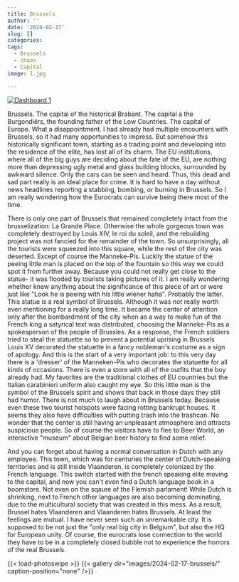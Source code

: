 ```yaml
---
title: Brussels
author: ''
date: '2024-02-17'
slug: []
categories:
tags:
  - Brussels
  - chaos
  - Capital
image: 1.jpg

---
```




<div class='tableauPlaceholder' id='viz1714123923768' style='position: relative'><noscript><a href='#'><img alt='Dashboard 1 ' src='https:&#47;&#47;public.tableau.com&#47;static&#47;images&#47;Cr&#47;CrimeVermont&#47;Dashboard1&#47;1_rss.png' style='border: none' /></a></noscript><object class='tableauViz'  style='display:none;'><param name='host_url' value='https%3A%2F%2Fpublic.tableau.com%2F' /> <param name='embed_code_version' value='3' /> <param name='site_root' value='' /><param name='name' value='CrimeVermont&#47;Dashboard1' /><param name='tabs' value='no' /><param name='toolbar' value='yes' /><param name='static_image' value='https:&#47;&#47;public.tableau.com&#47;static&#47;images&#47;Cr&#47;CrimeVermont&#47;Dashboard1&#47;1.png' /> <param name='animate_transition' value='yes' /><param name='display_static_image' value='yes' /><param name='display_spinner' value='yes' /><param name='display_overlay' value='yes' /><param name='display_count' value='yes' /><param name='language' value='en-US' /></object></div>                <script type='text/javascript'>                    var divElement = document.getElementById('viz1714123923768');                    var vizElement = divElement.getElementsByTagName('object')[0];                    if ( divElement.offsetWidth > 800 ) { vizElement.style.width='100%';vizElement.style.height=(divElement.offsetWidth*0.75)+'px';} else if ( divElement.offsetWidth > 500 ) { vizElement.style.width='100%';vizElement.style.height=(divElement.offsetWidth*0.75)+'px';} else { vizElement.style.width='100%';vizElement.style.height='1177px';}                     var scriptElement = document.createElement('script');                    scriptElement.src = 'https://public.tableau.com/javascripts/api/viz_v1.js';                    vizElement.parentNode.insertBefore(scriptElement, vizElement);             tableau.Viz.removeToolbarFromToolbarHolder('myToolbarDiv');
   </script>

Brussels. The capital of the historical Brabant. The capital a the Burgondiërs, the founding father of the Low Countries. The capital of Europe. What a disappointment.
I had already had multiple encounters with Brussels, so it had many opportunities to impress. But somehow this historically significant town, starting as a trading point and developing into the residence of the elite, has lost all of its charm. The EU institutions, where all of the big guys are deciding about the fate of the EU, are nothing more than depressing ugly metal and glass building blocks, surrounded by awkward silence. Only the cars can be seen and heard. Thus, this dead and sad part really is an ideal place for crime. It is hard to have a day without news headlines reporting a stabbing, bombing, or burning in Brussels. So I am really wondering how the Eurocrats can survive being there most of the time.

There is only one part of Brussels that remained completely intact from the brusselization: La Grande Place. Otherwise the whole gorgeous town was completely destroyed by Louis XIV, le roi du soleil,  and the rebuilding project was not fancied for the remainder of the town. So unsurprisingly, all the tourists were squeezed into this square, while the rest of the city was deserted. Except of course the Manneke-Pis. Luckily the statue of the peeing little man is placed on the top of the fountain so this way we could spot it from further away. Because you could not really get close to the statue- it was flooded by tourists taking pictures of it. I am really wondering whether knew anything about the significance of this piece of art or were just like "Look he is peeing with his little wiener haha". Probably the latter. This statue is a real symbol of Brussels. Although it was not really worth even mentioning for a really long time. It became the center of attention only after the bombardment of the city when as a way to make fun of the French king a satyrical text was distributed, choosing the Manneke-Pis as a spokesperson of the people of Brussles. As a response, the French soldiers tried to steal the statuette so to prevent a potential uprising in Brussels Louis XV decorated the statuette in a fancy nobleman's costume as a sign of apology. And this is the start of a very important job: to this very day there is a 'dresser' of the Manneken-Pis who decorates the statuette for all kinds of occasions. There is even a store with all of the outfits that the boy already had. My favorites are the traditional clothes of EU countries but the Italian carabinieri uniform also caught my eye. So this little man is the symbol of the Brussels spirit and shows that back in those days they still had humor. There is not much to laugh about in Brussels today. Because even these two tourist hotspots were facing rotting bankrupt houses. It seems they also have difficulties with putting trash into the trashcan. No wonder that the center is still having an unpleasant atmosphere and attracts suspicious people. So of course the visitors have to flee to Beer World, an interactive "museum" about Belgian beer history to find some relief.

And you can forget about having a normal conversation in Dutch with any employee. This town, which was for centuries the center of Dutch-speaking territories and is still inside Vlaanderen, is completely colonized by the French language. This switch started with the french speaking elite moving to the capital, and now you can't even find a Dutch language book in a boomstore. Not even on the sqaure of the Flemish parlament! While Dutch is shrinking, next to French other languages are also becoming dominating, due to the multicultural society that was created in this mess. As a result, Brussel hates Vlaanderen and Vlaanderen hates Brussels. At least the feelings are mutual. I have never seen such an unremarkable city. It is supposed to be not just the "only real big city in Belgium", but also the HQ for European unity. Of course, the eurocrats lose connection to the world they have to be in a completely closed bubble not to experience the horrors of the real Brussels.

{{< load-photoswipe >}}
{{< gallery dir="images/2024-02-17-brussels/" caption-position="none" />}}
